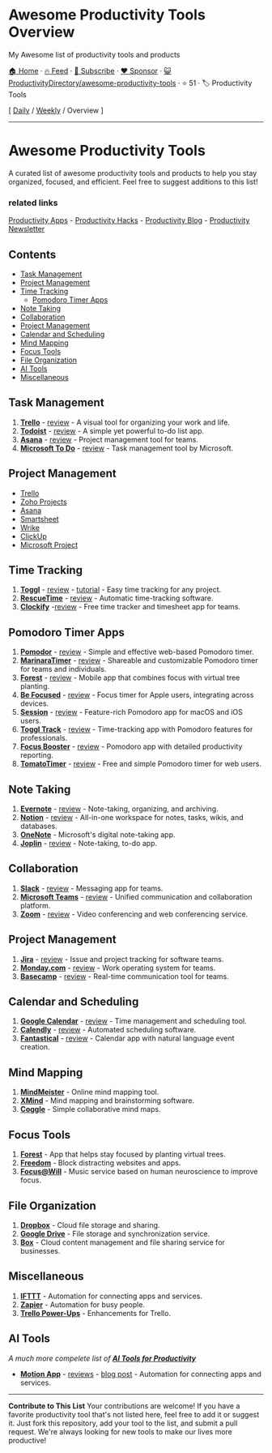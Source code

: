 # Awesome Productivity Tools Overview

My Awesome list of productivity tools and products

[🏠 Home](/README.md) · [🔥 Feed](https://www.trackawesomelist.com/ProductivityDirectory/awesome-productivity-tools/rss.xml) · [📮 Subscribe](https://trackawesomelist.us17.list-manage.com/subscribe?u=d2f0117aa829c83a63ec63c2f&id=36a103854c) · [❤️  Sponsor](https://github.com/sponsors/theowenyoung) · [😺 ProductivityDirectory/awesome-productivity-tools](https://github.com/ProductivityDirectory/awesome-productivity-tools) · ⭐ 51 · 🏷️ Productivity Tools

[ [Daily](/content/ProductivityDirectory/awesome-productivity-tools/README.md) / [Weekly](/content/ProductivityDirectory/awesome-productivity-tools/week/README.md) / Overview ]

---

# Awesome Productivity Tools

A curated list of awesome productivity tools and products to help you stay organized, focused, and efficient. Feel free to suggest additions to this list!

### related links

[Productivity Apps](https://productivity.directory) - [Productivity Hacks](https://productivity.directory/notes/hacks) - [Productivity Blog](https://blog.productivity.directory) - [Productivity Newsletter](https://newsletter.productivity.directory)

## Contents

*   [Task Management](#task-management)
*   [Project Management](#project-management)
*   [Time Tracking](#time-tracking)
    *   [Pomodoro Timer Apps](#pomodoro-timer-apps)
*   [Note Taking](#note-taking)
*   [Collaboration](#collaboration)
*   [Project Management](#project-management)
*   [Calendar and Scheduling](#calendar-and-scheduling)
*   [Mind Mapping](#mind-mapping)
*   [Focus Tools](#focus-tools)
*   [File Organization](#file-organization)
*   [AI Tools](#ai-tools)
*   [Miscellaneous](#miscellaneous)

## Task Management

1.  **[Trello](https://trello.com)** - [review](https://productivity.directory/trello) - A visual tool for organizing your work and life.
2.  **[Todoist](https://todoist.com)** - [review](https://productivity.directory/todoist) - A simple yet powerful to-do list app.
3.  **[Asana](https://asana.com)** - [review](https://productivity.directory/asana) - Project management tool for teams.
4.  **[Microsoft To Do](https://todo.microsoft.com)** - [review](https://productivity.directory/microsoft-todo) - Task management tool by Microsoft.

## Project Management

*   [Trello](https://productivity.directory/trello)
*   [Zoho Projects](https://productivity.directory/zoho-projects)
*   [Asana](https://productivity.directory/asana)
*   [Smartsheet](https://productivity.directory/smartsheet)
*   [Wrike](https://productivity.directory/wrike)
*   [ClickUp](https://productivity.directory/clickup)
*   [Microsoft Project](https://productivity.directory/microsoft-project)

## Time Tracking

1.  **[Toggl](https://toggl.com)** - [review](https://productivity.directory/toggl) - [tutorial](https://blog.productivity.directory/how-to-use-toggl-track-a-beginners-guide-2bd299986bcb) - Easy time tracking for any project.
2.  **[RescueTime](https://www.rescuetime.com)** - [review](https://productivity.directory/rescuetime) - Automatic time-tracking software.
3.  **[Clockify](https://clockify.me)** -[review](https://productivity.directory/clockify) - Free time tracker and timesheet app for teams.

## Pomodoro Timer Apps

1.  **[Pomodor](https://pomodor.app)** - [review](https://productivity.directory/pomodor) - Simple and effective web-based Pomodoro timer.
2.  **[MarinaraTimer](https://marinaratimer.com)** - [review](https://productivity.directory/marinaratimer) - Shareable and customizable Pomodoro timer for teams and individuals.
3.  **[Forest](https://www.forestapp.cc)** - [review](https://productivity.directory/forest) - Mobile app that combines focus with virtual tree planting.
4.  **[Be Focused](https://xwavesoft.com/be-focused-pro-mac-os-x.html)** - [review](https://productivity.directory/be-focused) - Focus timer for Apple users, integrating across devices.
5.  **[Session](https://www.stayinsession.com)** - [review](https://productivity.directory/session) - Feature-rich Pomodoro app for macOS and iOS users.
6.  **[Toggl Track](https://toggl.com/track)** - [review](https://productivity.directory/toggl-track) - Time-tracking app with Pomodoro features for professionals.
7.  **[Focus Booster](https://www.focusboosterapp.com)** - [review](https://productivity.directory/focus-booster) - Pomodoro app with detailed productivity reporting.
8.  **[TomatoTimer](https://tomato-timer.com)** - [review](https://productivity.directory/tomato-timer) - Free and simple Pomodoro timer for web users.

## Note Taking

1.  **[Evernote](https://evernote.com)** - [review](https://productivity.directory/evernote) - Note-taking, organizing, and archiving.
2.  **[Notion](https://www.notion.so)** - [review](https://productivity.directory/notion) - All-in-one workspace for notes, tasks, wikis, and databases.
3.  **[OneNote](https://www.onenote.com)** - Microsoft's digital note-taking app.
4.  **[Joplin](https://joplinapp.org)** - [review](https://productivity.directory/joplin) - Note-taking, to-do app.

## Collaboration

1.  **[Slack](https://slack.com)** - [review](https://productivity.directory/slack) - Messaging app for teams.
2.  **[Microsoft Teams](https://www.microsoft.com/en/microsoft-teams/group-chat-software)** - [review](https://productivity.directory/microsoft-teams) - Unified communication and collaboration platform.
3.  **[Zoom](https://zoom.us)** - [review](https://productivity.directory/zoom) - Video conferencing and web conferencing service.

## Project Management

1.  **[Jira](https://www.atlassian.com/software/jira)** - [review](https://productivity.directory/jira) - Issue and project tracking for software teams.
2.  **[Monday.com](https://monday.com)** - [review](https://productivity.directory/mondaydotcom) - Work operating system for teams.
3.  **[Basecamp](https://basecamp.com)** - [review](https://productivity.directory/basecamp) - Real-time communication tool for teams.

## Calendar and Scheduling

1.  **[Google Calendar](https://calendar.google.com)** - [review](https://productivity.directory/google-Calendar) - Time management and scheduling tool.
2.  **[Calendly](https://calendly.com)** - [review](https://productivity.directory/calendly) - Automated scheduling software.
3.  **[Fantastical](https://flexibits.com/fantastical)** - [review](https://productivity.directory/fantastical) - Calendar app with natural language event creation.

## Mind Mapping

1.  **[MindMeister](https://www.mindmeister.com)** - Online mind mapping tool.
2.  **[XMind](https://www.xmind.net)** - Mind mapping and brainstorming software.
3.  **[Coggle](https://coggle.it)** - Simple collaborative mind maps.

## Focus Tools

1.  **[Forest](https://www.forestapp.cc)** - App that helps stay focused by planting virtual trees.
2.  **[Freedom](https://freedom.to)** - Block distracting websites and apps.
3.  **[Focus@Will](https://www.focusatwill.com)** - Music service based on human neuroscience to improve focus.

## File Organization

1.  **[Dropbox](https://www.dropbox.com)** - Cloud file storage and sharing.
2.  **[Google Drive](https://drive.google.com)** - File storage and synchronization service.
3.  **[Box](https://www.box.com)** - Cloud content management and file sharing service for businesses.

## Miscellaneous

1.  **[IFTTT](https://ifttt.com)** - Automation for connecting apps and services.
2.  **[Zapier](https://zapier.com)** - Automation for busy people.
3.  **[Trello Power-Ups](https://trello.com/power-ups)** - Enhancements for Trello.

## AI Tools

*A much more compelete list of **[AI Tools for Productivity](https://productivity.directory/category/ai)***

*   **[Motion App](https://usemotion.com)** - [reviews](https://productivity.directory/motion) - [blog post](https://blog.productivity.directory/motion-app-review-a-deep-dive-into-the-ai-powered-productivity-app-78081e8107f7) - Automation for connecting apps and services.

***

**Contribute to This List**
Your contributions are welcome! If you have a favorite productivity tool that's not listed here, feel free to add it or suggest it. Just fork this repository, add your tool to the list, and submit a pull request. We're always looking for new tools to make our lives more productive!

